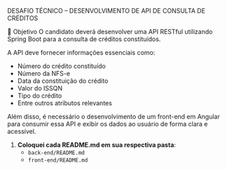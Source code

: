 DESAFIO TÉCNICO – DESENVOLVIMENTO DE API DE CONSULTA DE CRÉDITOS

🎯 Objetivo
O candidato deverá desenvolver uma API RESTful utilizando Spring Boot para a consulta de créditos constituídos.

A API deve fornecer informações essenciais como:

- Número do crédito constituído
- Número da NFS-e
- Data da constituição do crédito
- Valor do ISSQN
- Tipo do crédito
- Entre outros atributos relevantes

Além disso, é necessário o desenvolvimento de um front-end em Angular para consumir essa API e exibir os dados ao usuário de forma clara e acessível.
1. **Coloquei cada README.md em sua respectiva pasta**:
   - `back-end/README.md`
   - `front-end/README.md`

